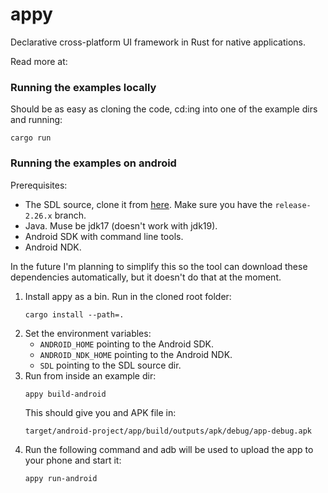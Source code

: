 # appy
Declarative cross-platform UI framework in Rust for native applications.

Read more at:

### Running the examples locally

Should be as easy as cloning the code, cd:ing into one of the example dirs and running:

    cargo run

### Running the examples on android

Prerequisites:

* The SDL source, clone it from [here](https://github.com/libsdl-org/SDL). Make sure you have the `release-2.26.x` branch.
* Java. Muse be jdk17 (doesn't work with jdk19).
* Android SDK with command line tools.
* Android NDK.

In the future I'm planning to simplify this so the tool can download these dependencies automatically, but it doesn't do that at the moment.

1. Install appy as a bin. Run in the cloned root folder:
   ```
   cargo install --path=.
   ```
2. Set the environment variables:
   * `ANDROID_HOME` pointing to the Android SDK.
   * `ANDROID_NDK_HOME` pointing to the Android NDK.
   * `SDL` pointing to the SDL source dir.
3. Run from inside an example dir:
   ```
   appy build-android
   ```
   This should give you and APK file in:
   ```
   target/android-project/app/build/outputs/apk/debug/app-debug.apk
   ```
4. Run the following command and adb will be used to upload the app to your phone and start it:
   ```
   appy run-android
   ```
   
